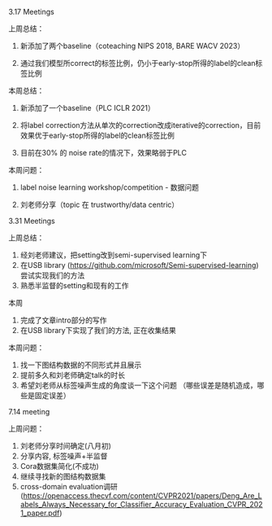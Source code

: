 3.17 Meetings

上周总结：

1. 新添加了两个baseline（coteaching NIPS 2018, BARE WACV 2023）

2. 通过我们模型所correct的标签比例，仍小于early-stop所得的label的clean标签比例

本周总结：

1. 新添加了一个baseline（PLC ICLR 2021）

2. 将label correction方法从单次的correction改成iterative的correction，目前效果优于early-stop所得的label的clean标签比例

3. 目前在30% 的 noise rate的情况下，效果略弱于PLC

本周问题：

1. label noise learning workshop/competition - 数据问题

2. 刘老师分享（topic 在 trustworthy/data centric）

3.31 Meetings

上周总结：

1. 经刘老师建议，把setting改到semi-supervised learning下
2. 在USB library (https://github.com/microsoft/Semi-supervised-learning)尝试实现我们的方法
3. 熟悉半监督的setting和现有的工作


本周
1. 完成了文章intro部分的写作
2. 在USB library下实现了我们的方法, 正在收集结果

本周问题：

1. 找一下图结构数据的不同形式并且展示
2. 提前多久和刘老师确定talk的时长
3. 希望刘老师从标签噪声生成的角度谈一下这个问题 （哪些误差是随机造成，哪些是固定误差）

7.14 meeting

上周问题：

1. 刘老师分享时间确定(八月初)
2. 分享内容, 标签噪声+半监督
3. Cora数据集简化(不成功)
4. 继续寻找新的图结构数据集
5. cross-domain evaluation调研(https://openaccess.thecvf.com/content/CVPR2021/papers/Deng_Are_Labels_Always_Necessary_for_Classifier_Accuracy_Evaluation_CVPR_2021_paper.pdf)
